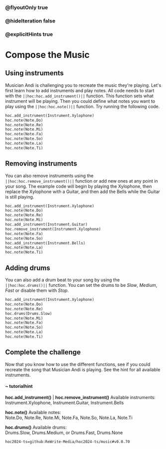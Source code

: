 ### @flyoutOnly true
### @hideIteration false
### @explicitHints true

# Compose the Music

## Using instruments

Musician Andi is challenging you to recreate the music they're playing. Let's first learn how to add instruments and play notes. All code needs to start with the ``||hoc:hoc.add_instrument()||`` function. This function sets what instrument will be playing. Then you could define what notes you want to play using the ``||hoc:hoc.note()||`` function. Try running the following code.

```python
hoc.add_instrument(Instrument.Xylophone)
hoc.note(Note.Do)
hoc.note(Note.Re)
hoc.note(Note.Mi)
hoc.note(Note.Fa)
hoc.note(Note.So)
hoc.note(Note.La)
hoc.note(Note.Ti)
```

## Removing instruments
You can also remove instruments using the ``||hoc:hoc.remove_instrument()||`` function or add new ones at any point in your song. The example code will begin by playing the Xylophone, then replace the Xylophone with a Guitar, and then add the Bells while the Guitar is still playing.

```python
hoc.add_instrument(Instrument.Xylophone)
hoc.note(Note.Do)
hoc.note(Note.Re)
hoc.note(Note.Mi)
hoc.add_instrument(Instrument.Guitar)
hoc.remove_instrument(Instrument.Xylophone)
hoc.note(Note.Fa)
hoc.note(Note.So)
hoc.add_instrument(Instrument.Bells)
hoc.note(Note.La)
hoc.note(Note.Ti)
```

## Adding drums
You can also add a drum beat to your song by using the ``||hoc:hoc.drums()||`` function. You can set the drums to be *Slow*, *Medium*, *Fast* or disable them with *Stop*.

```python
hoc.add_instrument(Instrument.Xylophone)
hoc.note(Note.Do)
hoc.note(Note.Re)
hoc.drums(Drums.Slow)
hoc.note(Note.Mi)
hoc.note(Note.Fa)
hoc.note(Note.So)
hoc.note(Note.La)
hoc.note(Note.Ti)
```


## Complete the challenge
Now that you know how to use the different functions, see if you could recreate the song that Musician Andi is playing. See the hint for all available instruments.

#### ~ tutorialhint
**hoc.add_instrument()** | **hoc.remove_instrument()**
Available instruments:  
Instrument.Xylophone, Instrument.Guitar, Instrument.Bells

**hoc.note()**
Available notes:  
Note.Do, Note.Re, Note.Mi, Note.Fa, Note.So, Note.La, Note.Ti

**hoc.drums()**
Available drums:  
Drums.Slow, Drums.Medium, or Drums.Fast, Drums.None


```package
hoc2024-ts=github:ReWrite-Media/hoc2024-ts/music#v0.0.70
```
